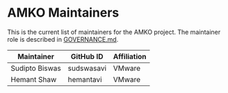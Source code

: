 # AMKO Maintainers

This is the current list of maintainers for the AMKO project. The maintainer
role is described in [GOVERNANCE.md](GOVERNANCE.md).

| Maintainer | GitHub ID | Affiliation |
| ---------- | --------- | ----------- |
| Sudipto Biswas |  sudswasavi | VMware |
| Hemant Shaw | hemantavi | VMware |